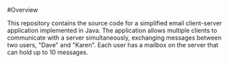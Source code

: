 #Overview 

This repository contains the source code for a simplified email client-server application implemented in Java. The application allows multiple clients to communicate with a server simultaneously, exchanging messages between two users, "Dave" and "Karen". Each user has a mailbox on the server that can hold up to 10 messages.

